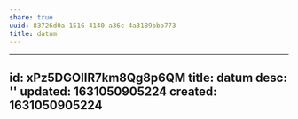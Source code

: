 ```yaml
---
share: true
uuid: 83726d0a-1516-4140-a36c-4a3189bbb773
title: datum
---
```

---
id: xPz5DGOIIR7km8Qg8p6QM
title: datum
desc: ''
updated: 1631050905224
created: 1631050905224
---

